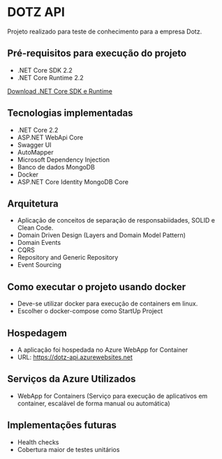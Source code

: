 DOTZ API
=====================

Projeto realizado para teste de conhecimento para a empresa Dotz.

## Pré-requisitos para execução do projeto
- .NET Core SDK 2.2
- .NET Core Runtime 2.2

[Download .NET Core SDK e Runtime](https://dotnet.microsoft.com/download)

## Tecnologias implementadas

- .NET Core 2.2
- ASP.NET WebApi Core
- Swagger UI
- AutoMapper
- Microsoft Dependency Injection
- Banco de dados MongoDB
- Docker
- ASP.NET Core Identity MongoDB Core

## Arquitetura

- Aplicação de conceitos de separação de responsabiidades, SOLID e Clean Code.
- Domain Driven Design (Layers and Domain Model Pattern)
- Domain Events
- CQRS
- Repository and Generic Repository
- Event Sourcing

## Como executar o projeto usando docker

- Deve-se utilizar docker para execução de containers em linux.
- Escolher o docker-compose como StartUp Project

## Hospedagem

- A aplicação foi hospedada no Azure WebApp for Container 
- URL: https://dotz-api.azurewebsites.net


## Serviços da Azure Utilizados
 - WebApp for Containers (Serviço para execução de aplicativos em container, escalável de forma manual ou automática)

## Implementações futuras
- Health checks
- Cobertura maior de testes unitários

